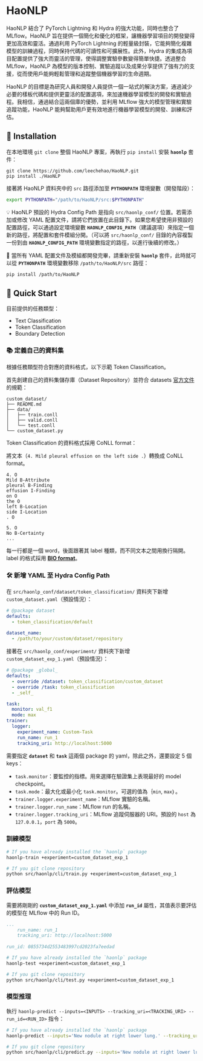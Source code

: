 # HaoNLP
HaoNLP 結合了 PyTorch Lightning 和 Hydra 的強大功能，同時也整合了 MLflow。HaoNLP 旨在提供一個簡化和優化的框架，讓機器學習項目的開發變得更加高效和靈活。通過利用 PyTorch Lightning 的輕量級封裝，它能夠簡化複雜模型的訓練過程，同時保持代碼的可讀性和可擴展性。此外，Hydra 的集成為項目配置提供了強大而靈活的管理，使得調整實驗參數變得簡單快捷。透過整合 MLflow，HaoNLP 為模型的版本控制、實驗追蹤以及成果分享提供了強有力的支援，從而使用戶能夠輕鬆管理和追蹤整個機器學習的生命週期。

HaoNLP 的目標是為研究人員和開發人員提供一個一站式的解決方案，通過減少必要的樣板代碼和提供更靈活的配置選項，來加速機器學習模型的開發和實驗過程。我相信，通過結合這兩個庫的優勢，並利用 MLflow 強大的模型管理和實驗追蹤功能，HaoNLP 能夠幫助用戶更有效地進行機器學習模型的開發、訓練和評估。

## :floppy_disk: Installation
在本地環境 `git clone` 整個 HaoNLP 專案，再執行 `pip install` 安裝 **`haonlp`** 套件：
```
git clone https://github.com/leechehao/HaoNLP.git
pip install ./HaoNLP
```
接著將 HaoNLP 資料夾中的 `src` 路徑添加至 **`PYTHONPATH`** 環境變數（開發階段）：
```bash
export PYTHONPATH="/path/to/HaoNLP/src:$PYTHONPATH"
```
:bulb: HaoNLP 預設的 Hydra Config Path 是指向 `src/haonlp_conf/` 位置。若需添加或修改 YAML 配置文件，請將它們放置在此目錄下。如果您希望使用非預設的配置路徑，可以通過設定環境變數 **`HAONLP_CONFIG_PATH`**（建議選項）來指定一個新的路徑，將配置和套件模組分開。（可以將 `src/haonlp_conf/` 目錄的內容複製一份到由 **`HAONLP_CONFIG_PATH`** 環境變數指定的路徑，以進行後續的修改。）

:notebook: 當所有 YAML 配置文件及模組都開發完畢，請重新安裝 **`haonlp`** 套件，此時就可以從 **`PYTHONPATH`** 環境變數移除 `/path/to/HaoNLP/src` 路徑：
```bash
pip install /path/to/HaoNLP
```

## :rocket: Quick Start
目前提供的任務類型：
+ Text Classification
+ Token Classification
+ Boundary Detection

### :books: 定義自己的資料集
根據任務類型符合對應的資料格式，以下示範 Token Classification。

首先創建自己的資料集儲存庫（Dataset Repository）並符合 datasets [官方文件](https://huggingface.co/docs/datasets/repository_structure)的規範：
```
custom_dataset/
├── README.md
├── data/
│   ├── train.conll
│   ├── valid.conll
│   └── test.conll
└── custom_dataset.py
```
Token Classification 的資料格式採用 CoNLL format：

將文本（`4. Mild pleural effusion on the left side .`）轉換成 CoNLL format。
```
4. O
Mild B-Attribute
pleural B-Finding
effusion I-Finding
on O
the O
left B-Location
side I-Location
. O

5. O
No B-Certainty
...
```
每一行都是一個 word，後面跟著其 label 種類，而不同文本之間用換行隔開。label 的格式採用 [**BIO format**](https://en.wikipedia.org/wiki/Inside%E2%80%93outside%E2%80%93beginning_(tagging))。

### :hammer_and_wrench: 新增 YAML 至 Hydra Config Path
在 `src/haonlp_conf/dataset/token_classification/` 資料夾下新增 `custom_dataset.yaml`（預設情況）：
```yaml
# @package dataset
defaults:
  - token_classification/default
  
dataset_name:
  - /path/to/your/custom/dataset/repository
```
接著在 `src/haonlp_conf/experiment/` 資料夾下新增 `custom_dataset_exp_1.yaml`（預設情況）：
```yaml
# @package _global_
defaults:
  - override /dataset: token_classification/custom_dataset
  - override /task: token_classification
  - _self_

task:
  monitor: val_f1
  mode: max
trainer:
  logger:
    experiment_name: Custom-Task
    run_name: run_1
    tracking_uri: http://localhost:5000
```
需要指定 **`dataset`** 和 **`task`** 這兩個 package 的 yaml，除此之外，還要設定 5 個 keys：
+ `task.monitor`：要監控的指標。用來選擇在驗證集上表現最好的 model checkpoint。
+ `task.mode`：最大化或最小化 `task.monitor`。可選的值為｛`min`, `max`｝。
+ `trainer.logger.experiment_name`：MLflow 實驗的名稱。
+ `trainer.logger.run_name`：MLflow run 的名稱。
+ `trainer.logger.tracking_uri`：MLflow 追蹤伺服器的 URI。預設的 `host` 為 `127.0.0.1`，`port` 為 `5000`。

### 訓練模型
```bash
# If you have already installed the `haonlp` package
haonlp-train +experiment=custom_dataset_exp_1

# If you git clone repository
python src/haonlp/cli/train.py +experiment=custom_dataset_exp_1
```

### 評估模型
需要將剛剛的 **`custom_dataset_exp_1.yaml`** 中添加 **`run_id`** 屬性，其值表示要評估的模型在 MLflow 中的 Run ID。
```yaml
...
    run_name: run_1
    tracking_uri: http://localhost:5000
    
run_id: 0855734d2553483997cd2023fa7eedad
```


```bash
# If you have already installed the `haonlp` package
haonlp-test +experiment=custom_dataset_exp_1

# If you git clone repository
python src/haonlp/cli/test.py +experiment=custom_dataset_exp_1
```

### 模型推理
執行 `haonlp-predict --inputs=<INPUTS> --tracking_uri=<TRACKING_URI> --run_id=<RUN_ID>` 指令：

```bash
# If you have already installed the `haonlp` package
haonlp-predict --inputs='New nodule at right lower lung.' --tracking_uri=http://localhost:5000 --run_id=0855734d2553483997cd2023fa7eedad

# If you git clone repository
python src/haonlp/cli/predict.py --inputs='New nodule at right lower lung.' --tracking_uri=http://localhost:5000 --run_id=0855734d2553483997cd2023fa7eedad
```